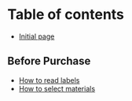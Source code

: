 # Table of contents

* [Initial page](README.md)

## Before Purchase

* [How to read labels](before-purchase/how-to-read-labels.md)
* [How to select materials](before-purchase/how-to-select-materials.md)

